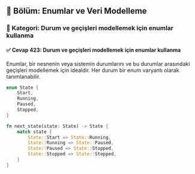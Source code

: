 ## 📘 Bölüm: Enumlar ve Veri Modelleme  
### 🔹 Kategori: Durum ve geçişleri modellemek için enumlar kullanma  
#### ✅ Cevap 423: Durum ve geçişleri modellemek için enumlar kullanma

Enumlar, bir nesnenin veya sistemin durumlarını ve bu durumlar arasındaki geçişleri modellemek için idealdir. Her durum bir enum varyantı olarak tanımlanabilir.

```rust
enum State {
    Start,
    Running,
    Paused,
    Stopped,
}

fn next_state(state: State) -> State {
    match state {
        State::Start => State::Running,
        State::Running => State::Paused,
        State::Paused => State::Stopped,
        State::Stopped => State::Stopped,
    }
}
```
